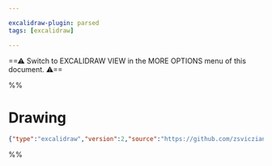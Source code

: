 ```yaml
---

excalidraw-plugin: parsed
tags: [excalidraw]

---
```

==⚠  Switch to EXCALIDRAW VIEW in the MORE OPTIONS menu of this document. ⚠== <!--SR:!2024-03-13,1,230-->


%%
# Drawing
```json
{"type":"excalidraw","version":2,"source":"https://github.com/zsviczian/obsidian-excalidraw-plugin/releases/tag/2.0.23","elements":[],"appState":{"gridSize":null,"viewBackgroundColor":"#ffffff"}}
```
%%